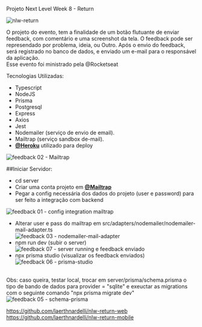 Projeto Next Level Week 8 - Return

![nlw-return](https://user-images.githubusercontent.com/54412289/167460506-97d826c3-45b1-4c60-93fa-8e32dafa4a32.png)


O projeto do evento, tem a finalidade de um botão flutuante de enviar feedback, com comentário e uma screenshot da tela. O feedback pode ser represendado por problema, ideia, ou Outro. Após o envio do feedback, será registrado no banco de dados, e enviado um e-mail para o responsável da aplicação.<br/>
Esse evento foi ministrado pela @Rocketseat

Tecnologias Utilizadas:

* Typescript
* NodeJS
* Prisma
* Postgresql
* Express
* Axios
* Jest
* Nodemailer (serviço de envio de email).
* Mailtrap (serviço sandbox de-mail).
* **[@Heroku](https://https://heroku.com/)** utilizado para deploy

![feedback 02 - Mailtrap](https://user-images.githubusercontent.com/54412289/167509722-c4f85921-acbc-477c-adaa-0808897e4579.png)<br/>

##Iniciar Servidor:
* cd server
* Criar uma conta projeto em  **[@Mailtrap](https://https://mailtrap.io/)**
* Pegar a config necessária dos dados do projeto (user e password) para ser feito a integração com backend<br/>

![feedback 01 - config integration mailtrap](https://user-images.githubusercontent.com/54412289/167509680-7a502b88-731e-4f0a-a116-91a63633159e.png)<br/>
* Alterar user e pass do mailtrap em src/adapters/nodemailer/nodemailer-mail-adapter.ts <br/>
![feedback 03 - nodemailer-mail-adapter](https://user-images.githubusercontent.com/54412289/167510432-0546762d-1a37-4582-ad86-0011901c9620.png)
* npm run dev (subir o server)
![feedback 07 - server running e feedback enviado](https://user-images.githubusercontent.com/54412289/167512788-9d99a885-831d-441b-99f7-bf5056487c7c.png) <br/>
* npx prisma studio (visualizar os feedback enviados)<br/>
![feedback 06 - prisma-studio](https://user-images.githubusercontent.com/54412289/167512833-86417a6f-b1f2-4fc6-a638-4bc3c985472a.png)<br/><br/>


Obs: caso queira, testar local, trocar em server/prisma/schema.prisma o tipo de bando de dados para provider = "sqlite" e exeuctar as migrations com o seguinte comando "npx prisma migrate dev" <br/>
![feedback 05 - schema-prisma](https://user-images.githubusercontent.com/54412289/167510418-e367e906-79dc-4279-903e-d9fb4b0ab3f9.png)


https://github.com/laerthnardelli/nlw-return-web<br/>
https://github.com/laerthnardelli/nlw-return-mobile

